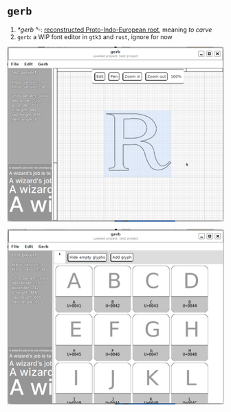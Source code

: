 # `gerb`

1. _*gerb ʰ-_: [reconstructed Proto-Indo-European root](https://en.wiktionary.org/wiki/Reconstruction:Proto-Indo-European/gerb%CA%B0-), meaning _to carve_
2. `gerb`: a WIP font editor in `gtk3` and `rust`, ignore for now

![./screenshot.png](./screenshot.png)

![./screenshot2.png](./screenshot2.png)
